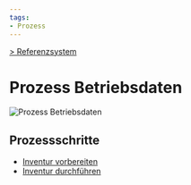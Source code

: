 ```yaml
---
tags:
- Prozess
---
```

[> Referenzsystem](Referenzsystem.md)
# Prozess Betriebsdaten

![Prozess Betriebsdaten](assets/Prozess%20Betriebsdaten.svg)

## Prozessschritte

* [Inventur vorbereiten](Lager.md#Inventur%20vorbereiten)
* [Inventur durchführen](Lager.md#Inventur%20durchf%C3%BChren)